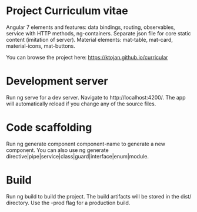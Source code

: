 # Project Curriculum vitae

Angular 7 elements and features: data bindings, routing, observables, service with HTTP methods, ng-containers. 
Separate json file for core static content (imitation of server).
Material elements: mat-table, mat-card, material-icons, mat-buttons.

You can browse the project here: https://ktojan.github.io/curricular  

# Development server
Run ng serve for a dev server. Navigate to http://localhost:4200/. The app will automatically reload if you change any of the source files.

# Code scaffolding
Run ng generate component component-name to generate a new component. You can also use ng generate directive|pipe|service|class|guard|interface|enum|module.

# Build
Run ng build to build the project. The build artifacts will be stored in the dist/ directory. Use the -prod flag for a production build.


